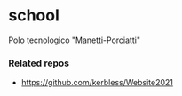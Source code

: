 # school
Polo tecnologico "Manetti-Porciatti"

### Related repos
- https://github.com/kerbless/Website2021
